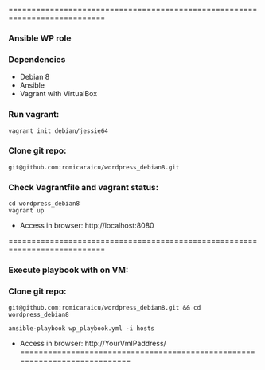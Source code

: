 ===========================================================================
### Ansible WP role

### Dependencies 
 - Debian 8
 - Ansible
 - Vagrant with VirtualBox

### Run vagrant:

	vagrant init debian/jessie64

### Clone git repo:

	git@github.com:romicaraicu/wordpress_debian8.git

### Check Vagrantfile and vagrant status:

	cd wordpress_debian8
	vagrant up

 - Access in browser: http://localhost:8080
  
===========================================================================
### Execute playbook with on VM:

### Clone git repo:

	git@github.com:romicaraicu/wordpress_debian8.git && cd wordpress_debian8

	ansible-playbook wp_playbook.yml -i hosts
	
 - Access in browser: http://YourVmIPaddress/
===========================================================================
